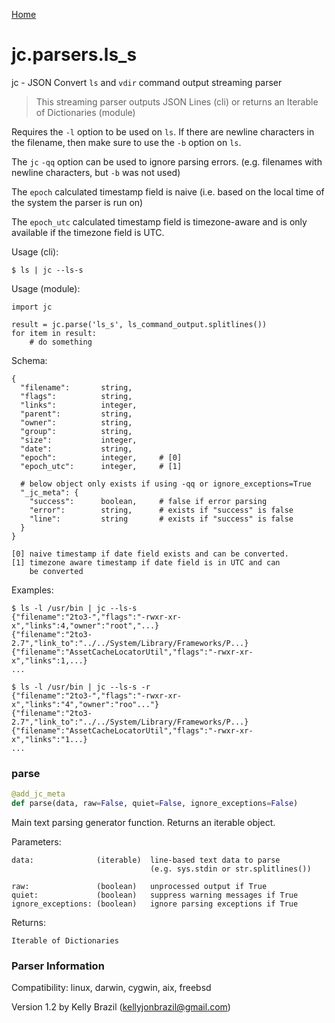 [Home](https://kellyjonbrazil.github.io/jc/)
<a id="jc.parsers.ls_s"></a>

# jc.parsers.ls\_s

jc - JSON Convert `ls` and `vdir` command output streaming parser

> This streaming parser outputs JSON Lines (cli) or returns an Iterable of
> Dictionaries (module)

Requires the `-l` option to be used on `ls`. If there are newline characters
in the filename, then make sure to use the `-b` option on `ls`.

The `jc` `-qq` option can be used to ignore parsing errors. (e.g. filenames
with newline characters, but `-b` was not used)

The `epoch` calculated timestamp field is naive (i.e. based on the local
time of the system the parser is run on)

The `epoch_utc` calculated timestamp field is timezone-aware and is only
available if the timezone field is UTC.

Usage (cli):

    $ ls | jc --ls-s

Usage (module):

    import jc

    result = jc.parse('ls_s', ls_command_output.splitlines())
    for item in result:
        # do something

Schema:

    {
      "filename":       string,
      "flags":          string,
      "links":          integer,
      "parent":         string,
      "owner":          string,
      "group":          string,
      "size":           integer,
      "date":           string,
      "epoch":          integer,     # [0]
      "epoch_utc":      integer,     # [1]

      # below object only exists if using -qq or ignore_exceptions=True
      "_jc_meta": {
        "success":      boolean,     # false if error parsing
        "error":        string,      # exists if "success" is false
        "line":         string       # exists if "success" is false
      }
    }

    [0] naive timestamp if date field exists and can be converted.
    [1] timezone aware timestamp if date field is in UTC and can
        be converted

Examples:

    $ ls -l /usr/bin | jc --ls-s
    {"filename":"2to3-","flags":"-rwxr-xr-x","links":4,"owner":"root","...}
    {"filename":"2to3-2.7","link_to":"../../System/Library/Frameworks/P...}
    {"filename":"AssetCacheLocatorUtil","flags":"-rwxr-xr-x","links":1,...}
    ...

    $ ls -l /usr/bin | jc --ls-s -r
    {"filename":"2to3-","flags":"-rwxr-xr-x","links":"4","owner":"roo"..."}
    {"filename":"2to3-2.7","link_to":"../../System/Library/Frameworks/P...}
    {"filename":"AssetCacheLocatorUtil","flags":"-rwxr-xr-x","links":"1...}
    ...

<a id="jc.parsers.ls_s.parse"></a>

### parse

```python
@add_jc_meta
def parse(data, raw=False, quiet=False, ignore_exceptions=False)
```

Main text parsing generator function. Returns an iterable object.

Parameters:

    data:              (iterable)  line-based text data to parse
                                   (e.g. sys.stdin or str.splitlines())

    raw:               (boolean)   unprocessed output if True
    quiet:             (boolean)   suppress warning messages if True
    ignore_exceptions: (boolean)   ignore parsing exceptions if True

Returns:

    Iterable of Dictionaries

### Parser Information
Compatibility:  linux, darwin, cygwin, aix, freebsd

Version 1.2 by Kelly Brazil (kellyjonbrazil@gmail.com)
